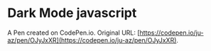 # Dark Mode javascript

A Pen created on CodePen.io. Original URL: [https://codepen.io/ju-az/pen/OJyJxXR](https://codepen.io/ju-az/pen/OJyJxXR).


